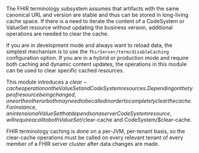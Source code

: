 The FHIR terminology subsystem assumes that artifacts with the same canonical URL and version are stable and thus can be stored in long-living cache space. If there is a need to iterate the content of a CodeSystem or ValueSet resource without updating the business version, additional operations are needed to clear the cache.

If you are in development mode and always want to reload data, the simplest mechanism is to use the `fhirServer/term/disableCaching`  configuration option. If you are in a hybrid or production mode and require both caching and dynamic content updates, the operations in this module can be used to clear specific cached resources.

This module introduces a $clear-cache operation on the ValueSet and CodeSystem resources. Depending on the type of resource being changed, one or the other or both may need to be called in order to completely clear the cache. For instance, an intensional ValueSet that depends on a server CodeSystem resource, will require a call to both ValueSet/$clear-cache and CodeSystem/$clear-cache.

FHIR terminology caching is done on a per-JVM, per-tenant basis, so the clear-cache operations must be called on every relevant tenant of every member of a FHIR server cluster after data changes are made.
